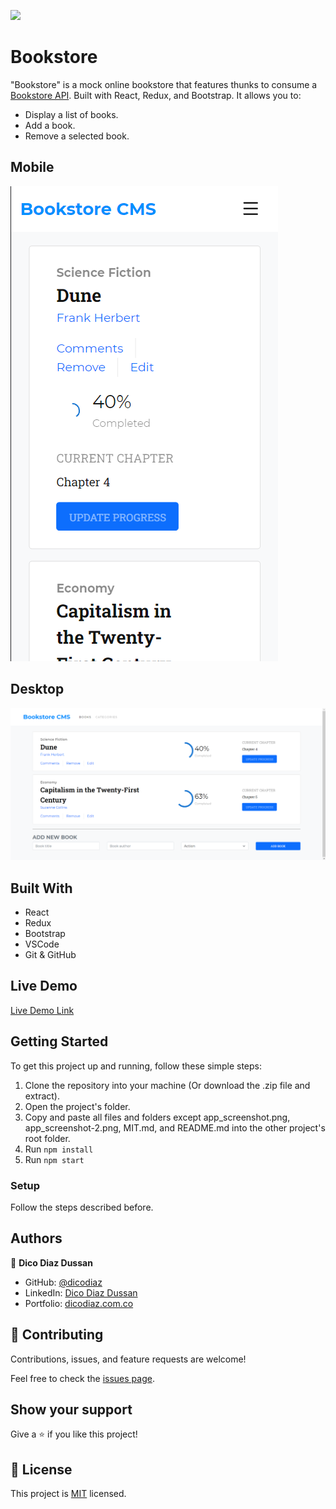 ![](https://img.shields.io/badge/Microverse-blueviolet)

# Bookstore

"Bookstore" is a mock online bookstore that features thunks to consume a [Bookstore API](https://www.notion.so/Bookstore-API-51ea269061f849118c65c0a53e88a739). Built with React, Redux, and Bootstrap. It allows you to:

- Display a list of books.
- Add a book.
- Remove a selected book.

## Mobile

![screenshot](./app_screenshot.png)

## Desktop

![screenshot](./app_screenshot-2.png)

## Built With

- React
- Redux
- Bootstrap
- VSCode
- Git & GitHub

## Live Demo

[Live Demo Link](https://dicodiaz.me/bookstore/)

## Getting Started

To get this project up and running, follow these simple steps:

1. Clone the repository into your machine (Or download the .zip file and extract).
2. Open the project's folder.
3. Copy and paste all files and folders except app_screenshot.png, app_screenshot-2.png, MIT.md, and README.md into the other project's root folder.
4. Run `npm install`
5. Run `npm start`

### Setup

Follow the steps described before.

## Authors

👤 **Dico Diaz Dussan**

- GitHub: [@dicodiaz](https://github.com/dicodiaz)
- LinkedIn: [Dico Diaz Dussan](https://www.linkedin.com/in/dico-diaz-dussan/)
- Portfolio: [dicodiaz.com.co](https://dicodiaz.com.co)

## 🤝 Contributing

Contributions, issues, and feature requests are welcome!

Feel free to check the [issues page](../../issues/).

## Show your support

Give a ⭐️ if you like this project!

## 📝 License

This project is [MIT](./MIT.md) licensed.
